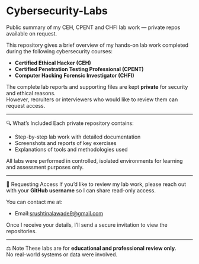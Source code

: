 # Cybersecurity-Labs
Public summary of my CEH, CPENT and CHFI lab work — private repos available on request.
  
This repository gives a brief overview of my hands-on lab work completed during the following cybersecurity courses:

- **Certified Ethical Hacker (CEH)**
- **Certified Penetration Testing Professional (CPENT)**
- **Computer Hacking Forensic Investigator (CHFI)**

The complete lab reports and supporting files are kept **private** for security and ethical reasons.  
However, recruiters or interviewers who would like to review them can request access.

---

🔍 What’s Included
Each private repository contains:
- Step-by-step lab work with detailed documentation  
- Screenshots and reports of key exercises  
- Explanations of tools and methodologies used  

All labs were performed in controlled, isolated environments for learning and assessment purposes only.

---

🔐 Requesting Access
If you’d like to review my lab work, please reach out with your **GitHub username** so I can share read-only access.

You can contact me at:
- Email:srushtinalawade9@gmail.com

Once I receive your details, I’ll send a secure invitation to view the repositories.

---

⚖️ Note
These labs are for **educational and professional review only**.  
No real-world systems or data were involved.

